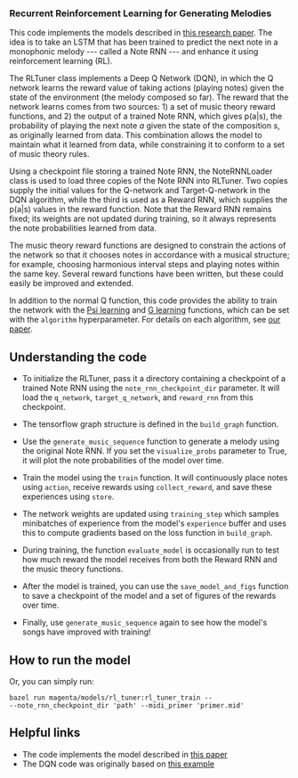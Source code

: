 ### Recurrent Reinforcement Learning for Generating Melodies

This code implements the models described in [this research paper][our arxiv].
The idea is to take an LSTM that has been trained to predict the next note in a
monophonic melody --- called a Note RNN --- and enhance it using reinforcement 
learning (RL). 

The RLTuner class implements a Deep Q Network (DQN), in which the Q network 
learns the reward value of taking actions (playing notes) given the state of the 
environment (the melody composed so far). The reward that the network learns 
comes from two sources: 1) a set of music theory reward functions, and 2) the 
output of a trained Note RNN, which gives p(a|s), the probability of playing the 
next note *a* given the state of the composition *s*, as originally learned from 
data. This combination allows the model to maintain what it learned from data, 
while constraining it to conform to a set of music theory rules. 

Using a checkpoint file storing a trained Note RNN, the NoteRNNLoader class is 
used to load three copies of the Note RNN into RLTuner. Two copies supply the 
initial values for the Q-network and Target-Q-network in the DQN algorithm, 
while the third is used as a Reward RNN, which supplies the p(a|s) values in the 
reward function. Note that the Reward RNN remains fixed; its weights are not 
updated during training, so it always represents the note probabilities learned
from data.

The music theory reward functions are designed to constrain the actions of the
network so that it chooses notes in accordance with a musical structure; for
example, choosing harmonious interval steps and playing notes within the same 
key. Several reward functions have been written, but these could easily be 
improved and extended.

In addition to the normal Q function, this code provides the ability to train 
the network with the [Psi learning][psi learning] and [G learning][g learning]
functions, which can be set with the `algorithm` hyperparameter. For details 
on each algorithm, see [our paper][our arxiv].

## Understanding the code
*   To initialize the RLTuner, pass it a directory containing a checkpoint of a 
	trained Note RNN using the `note_rnn_checkpoint_dir` parameter. It will 
	load the `q_network`, `target_q_network`, and `reward_rnn` from this 
	checkpoint.

*	The tensorflow graph structure is defined in the `build_graph` function.

*	Use the `generate_music_sequence` function to generate a melody using the 
	original Note RNN. If you set the `visualize_probs` parameter to True, it 
	will plot the note probabilities of the model over time.

*	Train the model using the `train` function. It will continuously place 
	notes using `action`, receive rewards using `collect_reward`, and save 
	these experiences using `store`.

*	The network weights are updated using `training_step` which samples 
	minibatches of experience from the model's `experience` buffer and uses 
	this to compute gradients based on the loss function in `build_graph`.

*	During training, the function `evaluate_model` is occasionally run to 
	test how much reward the model receives from both the Reward RNN and the 
	music theory functions.

*	After the model is trained, you can use the `save_model_and_figs` function
	to save a checkpoint of the model and a set of figures of the rewards over 
	time. 

*	Finally, use `generate_music_sequence` again to see how the model's songs
	have improved with training!

## How to run the model
Or, you can simply run:

```
bazel run magenta/models/rl_tuner:rl_tuner_train -- 
--note_rnn_checkpoint_dir 'path' --midi_primer 'primer.mid' 
```
## Helpful links

*   The code implements the model described in [this paper][our arxiv]
*   The DQN code was originally based on [this example][dqn ex]

[our arxiv]: https://arxiv.org/abs/comingsoon
[dqn ex]: https://github.com/nivwusquorum/tensorflow-deepq/blob/master/tf_rl/
[g learning]: https://arxiv.org/pdf/1512.08562.pdf
[psi learning]: http://homepages.inf.ed.ac.uk/svijayak/publications/rawlik-RSS2012.pdf